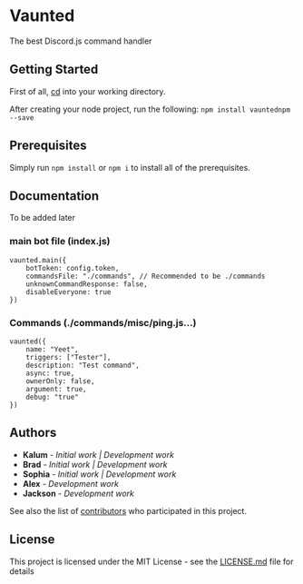 # Vaunted

The best Discord.js command handler

## Getting Started

First of all, [cd](https://www.macworld.com/article/2042378/master-the-command-line-navigating-files-and-folders.html) into your working directory.

After creating your node project, run the following: ```npm install vauntednpm --save```

## Prerequisites

Simply run `npm install` or `npm i` to install all of the prerequisites.

## Documentation

To be added later

### main bot file (index.js)
```
vaunted.main({
    botToken: config.token,
    commandsFile: "./commands", // Recommended to be ./commands
    unknownCommandResponse: false,
    disableEveryone: true
})
```

### Commands (./commands/misc/ping.js...)
```
vaunted({
    name: "Yeet",
    triggers: ["Tester"],
    description: "Test command",
    async: true,
    ownerOnly: false,
    argument: true,
    debug: "true"
})
```

## Authors

* **Kalum** - *Initial work | Development work*
* **Brad** - *Initial work | Development work*
* **Sophia** - *Initial work | Development work*
* **Alex** - *Development work*
* **Jackson** - *Development work*


See also the list of [contributors](https://github.com/your/project/contributors) who participated in this project.

## License

This project is licensed under the MIT License - see the [LICENSE.md](LICENSE.md) file for details


